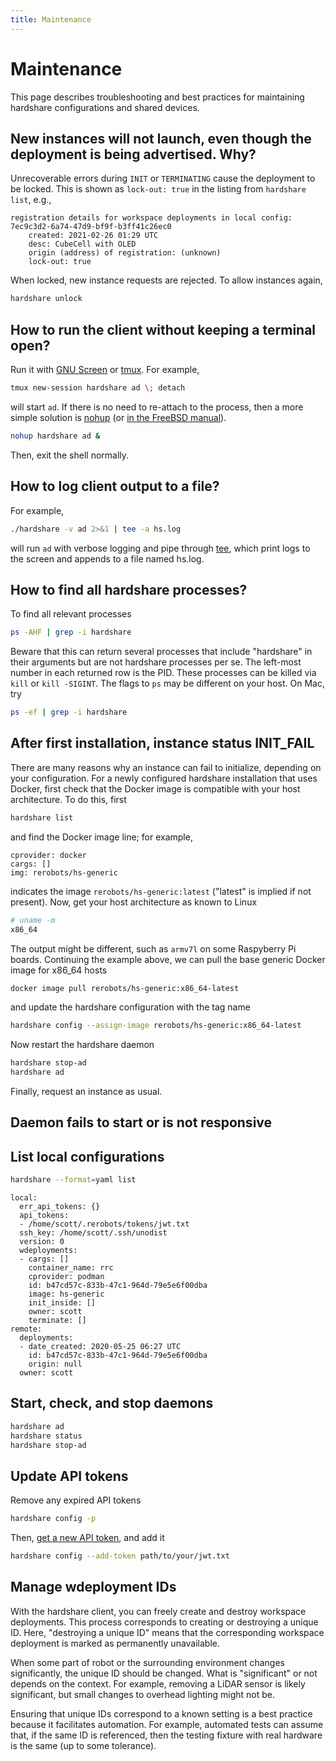 ```yaml
---
title: Maintenance
---
```


# Maintenance

This page describes troubleshooting and best practices for maintaining hardshare
configurations and shared devices.


## New instances will not launch, even though the deployment is being advertised. Why?

Unrecoverable errors during `INIT` or `TERMINATING` cause the deployment to be
locked.
This is shown as `lock-out: true` in the listing from `hardshare list`,
e.g.,

```
registration details for workspace deployments in local config:
7ec9c3d2-6a74-47d9-bf9f-b3ff41c26ec0
	created: 2021-02-26 01:29 UTC
	desc: CubeCell with OLED
	origin (address) of registration: (unknown)
	lock-out: true
```

When locked, new instance requests are rejected. To allow instances again,

```bash
hardshare unlock
```


## How to run the client without keeping a terminal open?

Run it with [GNU Screen](https://www.gnu.org/software/screen/) or
[tmux](https://github.com/tmux/tmux/wiki). For example,

```bash
tmux new-session hardshare ad \; detach
```

will start `ad`.
If there is no need to re-attach to the process, then a more simple solution
is [nohup](https://www.gnu.org/software/coreutils/manual/html_node/nohup-invocation.html)
(or [in the FreeBSD manual](https://man.freebsd.org/cgi/man.cgi?query=nohup)).

```bash
nohup hardshare ad &
```
Then, exit the shell normally.


## How to log client output to a file?

For example,

```bash
./hardshare -v ad 2>&1 | tee -a hs.log
```

will run `ad` with verbose logging and pipe through
[tee](https://www.gnu.org/software/coreutils/manual/html_node/tee-invocation.html),
which print logs to the screen and appends to a file named hs.log.


## How to find all hardshare processes?

To find all relevant processes

```bash
ps -AHF | grep -i hardshare
```

Beware that this can return several processes that include "hardshare" in their
arguments but are not hardshare processes per se.  The left-most number in each
returned row is the PID. These processes can be killed via `kill` or
`kill -SIGINT`.
The flags to `ps` may be different on your host. On Mac, try
```bash
ps -ef | grep -i hardshare
```


## After first installation, instance status INIT_FAIL

There are many reasons why an instance can fail to initialize, depending on your
configuration. For a newly configured hardshare installation that uses Docker,
first check that the Docker image is compatible with your host architecture. To
do this, first

```bash
hardshare list
```

and find the Docker image line; for example,

```
cprovider: docker
cargs: []
img: rerobots/hs-generic
```

indicates the image `rerobots/hs-generic:latest` ("latest" is implied if not
present). Now, get your host architecture as known to Linux

```bash
# uname -m
x86_64
```

The output might be different, such as `armv7l` on some Raspyberry Pi
boards. Continuing the example above, we can pull the base generic Docker image
for x86_64 hosts

```bash
docker image pull rerobots/hs-generic:x86_64-latest
```

and update the hardshare configuration with the tag name

```bash
hardshare config --assign-image rerobots/hs-generic:x86_64-latest
```

Now restart the hardshare daemon

```bash
hardshare stop-ad
hardshare ad
```

Finally, request an instance as usual.


## Daemon fails to start or is not responsive


## List local configurations

```bash
hardshare --format=yaml list
```

```
local:
  err_api_tokens: {}
  api_tokens:
  - /home/scott/.rerobots/tokens/jwt.txt
  ssh_key: /home/scott/.ssh/unodist
  version: 0
  wdeployments:
  - cargs: []
    container_name: rrc
    cprovider: podman
    id: b47cd57c-833b-47c1-964d-79e5e6f00dba
    image: hs-generic
    init_inside: []
    owner: scott
    terminate: []
remote:
  deployments:
  - date_created: 2020-05-25 06:27 UTC
    id: b47cd57c-833b-47c1-964d-79e5e6f00dba
    origin: null
  owner: scott
```


## Start, check, and stop daemons

```bash
hardshare ad
hardshare status
hardshare stop-ad
```


## Update API tokens

Remove any expired API tokens

```bash
hardshare config -p
```

Then, [get a new API token](https://rerobots.net/tokens), and add it

```bash
hardshare config --add-token path/to/your/jwt.txt
```


## Manage wdeployment IDs

With the hardshare client, you can freely create and destroy workspace
deployments. This process corresponds to creating or destroying a unique ID.
Here, "destroying a unique ID" means that the corresponding workspace deployment
is marked as permanently unavailable.

When some part of robot or the surrounding environment changes significantly,
the unique ID should be changed.  What is "significant" or not depends on the
context. For example, removing a LiDAR sensor is likely significant, but small
changes to overhead lighting might not be.

Ensuring that unique IDs correspond to a known setting is a best practice
because it facilitates automation. For example, automated tests can assume that,
if the same ID is referenced, then the testing fixture with real hardware is the
same (up to some tolerance).
